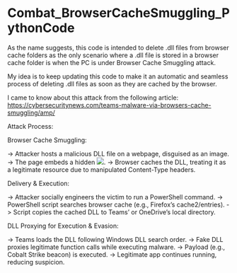 # Combat_BrowserCacheSmuggling_PythonCode

As the name suggests, this code is intended to delete .dll files from browser cache folders as the only scenario where a .dll file is stored in a browser cache folder is when the PC is under Browser Cache Smuggling attack.

My idea is to keep updating this code to make it an automatic and seamless process of deleting .dll files as soon as they are cached by the browser.

I came to know about this attack from the following article:
https://cybersecuritynews.com/teams-malware-via-browsers-cache-smuggling/amp/

Attack Process:

Browser Cache Smuggling:

-> Attacker hosts a malicious DLL file on a webpage, disguised as an image.
-> The page embeds a hidden <img src="payload.dll">.
-> Browser caches the DLL, treating it as a legitimate resource due to manipulated Content-Type headers.

Delivery & Execution:

-> Attacker socially engineers the victim to run a PowerShell command.
-> PowerShell script searches browser cache (e.g., Firefox’s cache2/entries).
-> Script copies the cached DLL to Teams’ or OneDrive’s local directory.

DLL Proxying for Execution & Evasion:

-> Teams loads the DLL following Windows DLL search order.
-> Fake DLL proxies legitimate function calls while executing malware.
-> Payload (e.g., Cobalt Strike beacon) is executed.
-> Legitimate app continues running, reducing suspicion.
